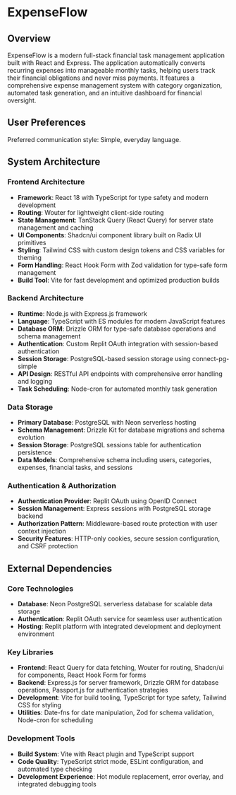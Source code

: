 # ExpenseFlow

## Overview

ExpenseFlow is a modern full-stack financial task management application built with React and Express. The application automatically converts recurring expenses into manageable monthly tasks, helping users track their financial obligations and never miss payments. It features a comprehensive expense management system with category organization, automated task generation, and an intuitive dashboard for financial oversight.

## User Preferences

Preferred communication style: Simple, everyday language.

## System Architecture

### Frontend Architecture
- **Framework**: React 18 with TypeScript for type safety and modern development
- **Routing**: Wouter for lightweight client-side routing
- **State Management**: TanStack Query (React Query) for server state management and caching
- **UI Components**: Shadcn/ui component library built on Radix UI primitives
- **Styling**: Tailwind CSS with custom design tokens and CSS variables for theming
- **Form Handling**: React Hook Form with Zod validation for type-safe form management
- **Build Tool**: Vite for fast development and optimized production builds

### Backend Architecture
- **Runtime**: Node.js with Express.js framework
- **Language**: TypeScript with ES modules for modern JavaScript features
- **Database ORM**: Drizzle ORM for type-safe database operations and schema management
- **Authentication**: Custom Replit OAuth integration with session-based authentication
- **Session Storage**: PostgreSQL-based session storage using connect-pg-simple
- **API Design**: RESTful API endpoints with comprehensive error handling and logging
- **Task Scheduling**: Node-cron for automated monthly task generation

### Data Storage
- **Primary Database**: PostgreSQL with Neon serverless hosting
- **Schema Management**: Drizzle Kit for database migrations and schema evolution
- **Session Storage**: PostgreSQL sessions table for authentication persistence
- **Data Models**: Comprehensive schema including users, categories, expenses, financial tasks, and sessions

### Authentication & Authorization
- **Authentication Provider**: Replit OAuth using OpenID Connect
- **Session Management**: Express sessions with PostgreSQL storage backend
- **Authorization Pattern**: Middleware-based route protection with user context injection
- **Security Features**: HTTP-only cookies, secure session configuration, and CSRF protection

## External Dependencies

### Core Technologies
- **Database**: Neon PostgreSQL serverless database for scalable data storage
- **Authentication**: Replit OAuth service for seamless user authentication
- **Hosting**: Replit platform with integrated development and deployment environment

### Key Libraries
- **Frontend**: React Query for data fetching, Wouter for routing, Shadcn/ui for components, React Hook Form for forms
- **Backend**: Express.js for server framework, Drizzle ORM for database operations, Passport.js for authentication strategies
- **Development**: Vite for build tooling, TypeScript for type safety, Tailwind CSS for styling
- **Utilities**: Date-fns for date manipulation, Zod for schema validation, Node-cron for scheduling

### Development Tools
- **Build System**: Vite with React plugin and TypeScript support
- **Code Quality**: TypeScript strict mode, ESLint configuration, and automated type checking
- **Development Experience**: Hot module replacement, error overlay, and integrated debugging tools